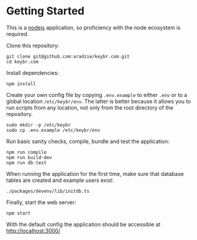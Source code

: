 # Getting Started

This is a [nodejs](https://nodejs.org/) application, so proficiency with the node ecosystem is required.

Clone this repository:

```shell
git clone git@github.com:aradzie/keybr.com.git
cd keybr.com
```

Install dependencies:

```shell
npm install
```

Create your own config file by copying `.env.example` to either `.env` or to a global location `/etc/keybr/env`. The latter is better because it allows you to run scripts from any location, not only from the root directory of the repository.

```shell
sudo mkdir -p /etc/keybr
sudo cp .env.example /etc/keybr/env
```

Run basic sanity checks, compile, bundle and test the application:

```shell
npm run compile
npm run build-dev
npm run db-test
```

When running the application for the first time, make sure that database tables are created and example users exist:

```shell
./packages/devenv/lib/initdb.ts
```

Finally, start the web server:

```shell
npm start
```

With the default config the application should be accessible at [http://localhost:3000/](http://localhost:3000/)
